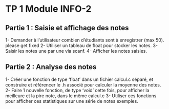 # TP 1 Module INFO-2

## Partie 1 : Saisie et affichage des notes
1- Demander à l’utilisateur combien d’étudiants sont à enregistrer (max 50).
please get fixed
2- Utiliser un tableau de float pour stocker les notes.
3- Saisir les notes une par une via scanf.
4- Afficher les notes saisies.

## Partie 2 : Analyse des notes
1- Créer une fonction de type ‘float’ dans un fichier calcul.c séparé, et construire et référencer le .h
 associé pour calculer la moyenne des notes.
2- Faire 1 nouvelle fonction, de type ‘void’ cette fois, pour afficher la meilleure et la pire note, dans
 le même calcul.c
3- Utiliser ces fonctions pour afficher ces statistiques sur une série de notes exemples.

